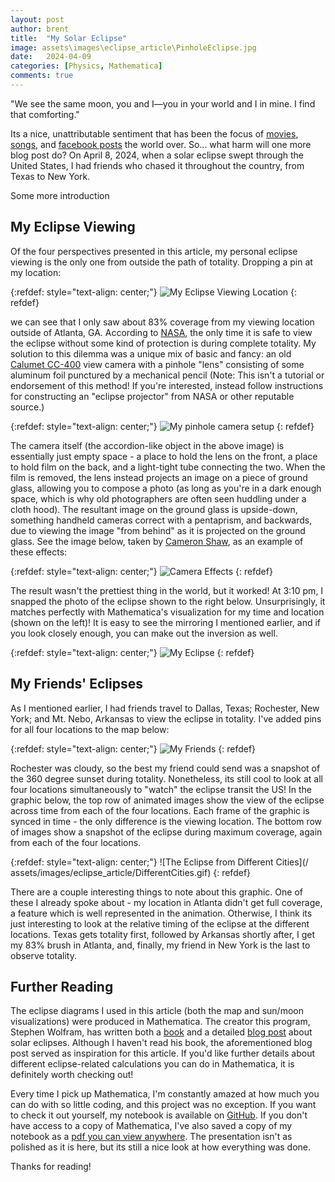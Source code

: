```yaml
---
layout: post
author: brent
title:  "My Solar Eclipse"
image: assets\images\eclipse_article\PinholeEclipse.jpg
date:   2024-04-09
categories: [Physics, Mathematica]
comments: true
---
```

"We see the same moon, you and I—you in your world and I in mine. I find that comforting."

Its a nice, unattributable sentiment that has been the focus of [movies](https://en.wikipedia.org/wiki/Under_the_Same_Moon), [songs](https://www.youtube.com/watch?v=mx-UzMiNK5A), and [facebook posts](https://duckduckgo.com/?t=h_&q=under+the+same+moon+quote&iax=images&ia=images) the world over.
So... what harm will one more blog post do? 
On April 8, 2024, when a solar eclipse swept through the United States, I had friends who chased it throughout the country, from Texas to New York.

Some more introduction

## My Eclipse Viewing
Of the four perspectives presented in this article, my personal eclipse viewing is the only one from outside the path of totality.
Dropping a pin at my location: 

{:refdef: style="text-align: center;"}
![My Eclipse Viewing Location](\assets\images\eclipse_article\MyLocation.png)
{: refdef}

we can see that I only saw about 83% coverage from my viewing location outside of Atlanta, GA.
According to [NASA](https://science.nasa.gov/eclipses/safety/), the only time it is safe to view the eclipse without some kind of protection is during complete totality.
My solution to this dilemma was a unique mix of basic and fancy: an old [Calumet CC-400](http://camera-wiki.org/wiki/Calumet_CC-400) view camera with a pinhole "lens" consisting of some aluminum foil punctured by a mechanical pencil (Note: This isn't a tutorial or endorsement of this method! If you're interested, instead follow instructions for constructing an "eclipse projector" from NASA or other reputable source.)

{:refdef: style="text-align: center;"}
![My pinhole camera setup](/assets/images/eclipse_article/PinholeCamera.jpg)
{: refdef}

The camera itself (the accordion-like object in the above image) is essentially just empty space - a place to hold the lens on the front, a place to hold film on the back, and a light-tight tube connecting the two.
When the film is removed, the lens instead projects an image on a piece of ground glass, allowing you to compose a photo (as long as you're in a dark enough space, which is why old photographers are often seen huddling under a cloth hood).
The resultant image on the ground glass is upside-down, something handheld cameras correct with a pentaprism, and backwards, due to viewing the image "from behind" as it is projected on the ground glass. 
See the image below, taken by [Cameron Shaw](https://www.flickr.com/photos/camshaw/51280977749/in/pool-camerawiki/), as an example of these effects: 

{:refdef: style="text-align: center;"}
![Camera Effects](/assets/images/eclipse_article/GroundGlass.jpg)
{: refdef}

The result wasn't the prettiest thing in the world, but it worked! At 3:10 pm, I snapped the photo of the eclipse shown to the right below. 
Unsurprisingly, it matches perfectly with Mathematica's visualization for my time and location (shown on the left)! 
It is easy to see the mirroring I mentioned earlier, and if you look closely enough, you can make out the inversion as well. 

{:refdef: style="text-align: center;"}
![My Eclipse](/assets/images/eclipse_article/Comparison.png)
{: refdef}

## My Friends' Eclipses

As I mentioned earlier, I had friends travel to Dallas, Texas; Rochester, New York; and Mt. Nebo, Arkansas to view the eclipse in totality.
I've added pins for all four locations to the map below:

{:refdef: style="text-align: center;"}
![My Friends](/assets/images/eclipse_article/FriendLocations.png)
{: refdef}

Rochester was cloudy, so the best my friend could send was a snapshot of the 360 degree sunset during totality.
Nonetheless, its still cool to look at all four locations simultaneously to "watch" the eclipse transit the US!
In the graphic below, the top row of animated images show the view of the eclipse across time from each of the four locations.
Each frame of the graphic is synced in time - the only difference is the viewing location.
The bottom row of images show a snapshot of the eclipse during maximum coverage, again from each of the four locations.

{:refdef: style="text-align: center;"}
![The Eclipse from Different Cities](/
assets/images/eclipse_article/DifferentCities.gif)
{: refdef}

There are a couple interesting things to note about this graphic.
One of these I already spoke about - my location in Atlanta didn't get full coverage, a feature which is well represented in the animation.
Otherwise, I think its just interesting to look at the relative timing of the eclipse at the different locations.
Texas gets totality first, followed by Arkansas shortly after, I get my 83% brush in Atlanta, and, finally, my friend in New York is the last to observe totality. 

## Further Reading
The eclipse diagrams I used in this article (both the map and sun/moon visualizations) were produced in Mathematica.
The creator this program, Stephen Wolfram, has written both a [book](https://www.amazon.com/Predicting-Eclipse-Multimillennium-Tale-Computation/dp/1579550878/) and a detailed [blog post](https://writings.stephenwolfram.com/2024/03/computing-the-eclipse-astronomy-in-the-wolfram-language/) about solar eclipses.
Although I haven't read his book, the aforementioned blog post served as inspiration for this article.
If you'd like further details about different eclipse-related calculations you can do in Mathematica, it is definitely worth checking out!

Every time I pick up Mathematica, I'm constantly amazed at how much you can do with so little coding, and this project was no exception.
If you want to check it out yourself, my notebook is available on [GitHub](https://github.com/limyansky/MyEclipse_2024).
If you don't have access to a copy of Mathematica, I've also saved a copy of my notebook as a [pdf you can view anywhere](https://github.com/limyansky/MyEclipse_2024/blob/main/EclipseCalculations.pdf).
The presentation isn't as polished as it is here, but its still a nice look at how everything was done. 

Thanks for reading!